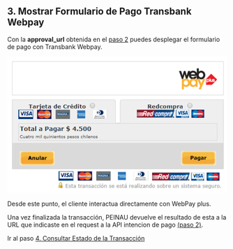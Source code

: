 ## 3. Mostrar Formulario de Pago Transbank Webpay

Con la **approval_url** obtenida en el [paso 2](intencion-de-pago-wp.md) puedes desplegar el formulario de pago con Transbank Webpay.

![Ejemplo de Formulario Transbank](images/transbank-1.PNG)

Desde este punto, el cliente interactua directamente con WebPay plus. 

Una vez finalizada la transacción, PEINAU devuelve el resultado de esta a la URL que indicaste en el request a la API intencion de pago [(paso 2)](intencion-de-pago-wp.md).

Ir al paso [4. Consultar Estado de la Transacción](consulta-de-estado.md)
